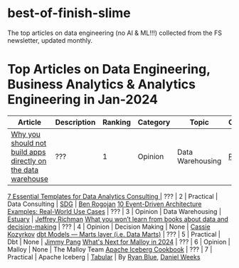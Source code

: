 # best-of-finish-slime
The top articles on data engineering (no AI &amp; ML!!!) collected from the FS newsletter, updated monthly.


# Top Articles on Data Engineering, Business Analytics & Analytics Engineering in Jan-2024

Article | Description | Ranking | Category | Topic | Company | Author 
--- | --- | --- | --- |--- |--- |--- 
[Why you should not build apps directly on the data warehouse](https://www.patch.tech/blog/why-you-should-not-build-directly-on-data-warehouse/) | ??? | 1 | Opinion | Data Warehousing | [Patch](https://www.patch.tech/)  | [Whelan Boyd](https://www.linkedin.com/in/whelan-boyd-411b1174/)
[7 Essential Templates for Data Analytics Consulting
](https://medium.com/coriers/7-essential-templates-for-data-analytics-consulting-9a5c9ab3591d) | ??? | 2 | Practical | Data Consulting | [SDG]([https://www.patch.tech/](https://www.theseattledataguy.com/))  | [Ben Rogojan]([https://www.linkedin.com/in/whelan-boyd-411b1174/](https://www.linkedin.com/in/benjaminrogojan/))
[10 Event-Driven Architecture Examples: Real-World Use Cases](https://estuary.dev/event-driven-architecture-examples/) | ??? | 3 | Opinion | Data Warehousing | [Estuary](https://estuary.dev/)  | [Jeffrey Richman](https://www.linkedin.com/in/jeffreyrichman/)
[What you won’t learn from books about data and decision-making](https://kozyrkov.medium.com/what-you-wont-learn-from-books-about-data-and-decision-making-48956e12bc75) | ??? | 4 | Opinion | Decision Making | None | [Cassie Kozyrkov](https://www.linkedin.com/in/kozyrkov/)
[dbt Models — Marts layer (i.e. Data Marts)](https://medium.com/data-panda/dbt-models-marts-layer-i-e-data-marts-1220abda4471) | ??? | 5 | Practical | Dbt | None | [Jimmy Pang](https://www.linkedin.com/in/jimmy-pang-hk603/)
[What's Next for Malloy in 2024](https://docs.malloydata.dev/blog/2024-01-09-whats-next-in-2024/) | ??? | 6 | Opinion | Malloy | None | The Malloy Team
[Apache Iceberg Cookbook](https://tabular.io/apache-iceberg-cookbook/introduction-from-the-original-creators-of-iceberg/) | ??? | 7 | Practical | Apache Iceberg | [Tabular](https://tabular.io/) | By [Ryan Blue](https://www.linkedin.com/in/rdblue/), [Daniel Weeks](https://www.linkedin.com/in/daniel-weeks-a1946860/)

